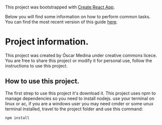This project was bootstrapped with [Create React App](https://github.com/facebookincubator/create-react-app).

Below you will find some information on how to perform common tasks.<br>
You can find the most recent version of this guide [here](https://github.com/facebookincubator/create-react-app/blob/master/packages/react-scripts/template/README.md).

# Project information.
This project was created by Óscar Medina under creative commons licece.
You are free to share this project or modify it for personal use, follow the instructions to use this project.

## How to use this project.
The first strep to use this project it's download it.
This project uses npm to manage dependencies so you need to install nodejs.
use your terminal on linux or ac, if you are a windows user you may need cmder or some unux terminal installed, travel to the project folder and use this command:
```bash
npm install
```
